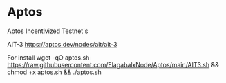 # Aptos
Aptos Incentivized Testnet's

AIT-3
https://aptos.dev/nodes/ait/ait-3

For install 
wget -qO aptos.sh https://raw.githubusercontent.com/ElagabalxNode/Aptos/main/AIT3.sh && chmod +x aptos.sh && ./aptos.sh
